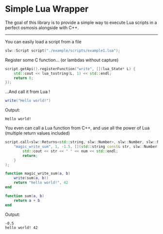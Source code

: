 # Simple Lua Wrapper

The goal of this library is to provide a simple way to execute Lua scripts in a perfect osmosis alongside with C++.

---

You can easily load a script from a file
``` cpp
slw::Script script("./example/scripts/example1.lua");
```

Register some C function... (or lambdas without capture)
``` cpp
script.getApi().registerFunction("write", [](lua_State* L) {
    std::cout << lua_tostring(L, 1) << std::endl;
    return 0;
});
```
...And call it from Lua !
``` lua
write("Hello world!")
```
Output:
```
Hello world!
```

You even can call a Lua function from C++, and use all the power of Lua (multiple return values included)
``` cpp
script.call<slw::Returns<std::string, slw::Number>, slw::Number, slw::Number>(
    "magic_write_sum", 1, -1.5, [](std::string const& str, slw::Number const& num) -> void {
        std::cout << str << " " << num << std::endl;
        return;
    }
);
```
``` lua
function magic_write_sum(a, b)
    write(sum(a, b))
    return "hello world!", 42
end

function sum(a, b)
    return a + b
end
```
Output:
```
-0.5
hello world! 42
```
